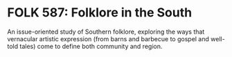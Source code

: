 # FOLK 587: Folklore in the South

An issue-oriented study of Southern folklore, exploring the ways that vernacular artistic expression (from barns and barbecue to gospel and well-told tales) come to define both community and region.